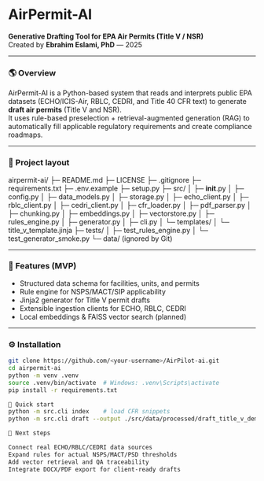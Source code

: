 # AirPermit-AI
**Generative Drafting Tool for EPA Air Permits (Title V / NSR)**  
Created by **Ebrahim Eslami, PhD** — 2025

---

### 🌎 Overview
AirPermit-AI is a Python-based system that reads and interprets public EPA datasets (ECHO/ICIS-Air, RBLC, CEDRI, and Title 40 CFR text) to generate **draft air permits** (Title V and NSR).  
It uses rule-based preselection + retrieval-augmented generation (RAG) to automatically fill applicable regulatory requirements and create compliance roadmaps.

---

### 📁 Project layout

airpermit-ai/
├─ README.md
├─ LICENSE
├─ .gitignore
├─ requirements.txt
├─ .env.example
├─ setup.py
├─ src/
│  ├─ __init__.py
│  ├─ config.py
│  ├─ data_models.py
│  ├─ storage.py
│  ├─ echo_client.py
│  ├─ rblc_client.py
│  ├─ cedri_client.py
│  ├─ cfr_loader.py
│  ├─ pdf_parser.py
│  ├─ chunking.py
│  ├─ embeddings.py
│  ├─ vectorstore.py
│  ├─ rules_engine.py
│  ├─ generator.py
│  ├─ cli.py
│  └─ templates/
│     └─ title_v_template.jinja
├─ tests/
│  ├─ test_rules_engine.py
│  └─ test_generator_smoke.py
└─ data/ (ignored by Git)



---

### 🧠 Features (MVP)
- Structured data schema for facilities, units, and permits  
- Rule engine for NSPS/MACT/SIP applicability  
- Jinja2 generator for Title V permit drafts  
- Extensible ingestion clients for ECHO, RBLC, CEDRI  
- Local embeddings & FAISS vector search (planned)  

---

### ⚙️ Installation
```bash
git clone https://github.com/<your-username>/AirPilot-ai.git
cd airpermit-ai
python -m venv .venv
source .venv/bin/activate  # Windows: .venv\Scripts\activate
pip install -r requirements.txt

🚀 Quick start
python -m src.cli index    # load CFR snippets
python -m src.cli draft --output ./src/data/processed/draft_title_v_demo.md

🧰 Next steps

Connect real ECHO/RBLC/CEDRI data sources
Expand rules for actual NSPS/MACT/PSD thresholds
Add vector retrieval and QA traceability
Integrate DOCX/PDF export for client-ready drafts
